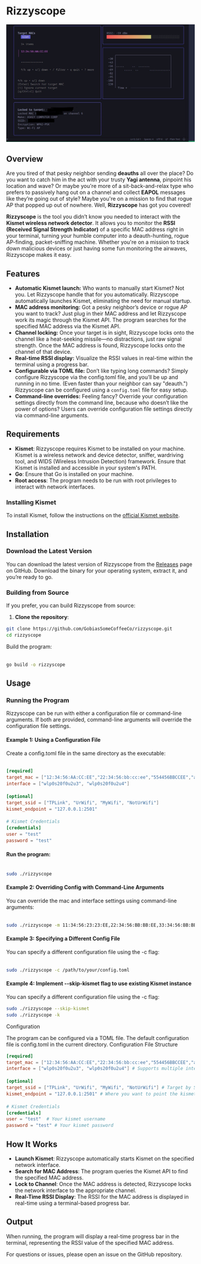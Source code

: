 # Rizzyscope

![](imgs/rizzyscope.jpg)

## Overview

Are you tired of that pesky neighbor sending **deauths** all over the place? Do you want to catch him in the act with your trusty **Yagi antenna**, pinpoint his location and wave? Or maybe you're more of a sit-back-and-relax type who prefers to passively hang out on a channel and collect **EAPOL** messages like they’re going out of style? Maybe you're on a mission to find that rogue AP that popped up out of nowhere. Well, **Rizzyscope** has got you covered!

**Rizzyscope** is the tool you didn’t know you needed to interact with the **Kismet wireless network detector**. It allows you to monitor the **RSSI (Received Signal Strength Indicator)** of a specific MAC address right in your terminal, turning your humble computer into a deauth-hunting, rogue AP-finding, packet-sniffing machine. Whether you're on a mission to track down malicious devices or just having some fun monitoring the airwaves, Rizzyscope makes it easy.

## Features

- **Automatic Kismet launch:**  Who wants to manually start Kismet? Not you. Let Rizzyscope handle that for you automatically. Rizzyscope automatically launches Kismet, eliminating the need for manual startup.
- **MAC address monitoring:** Got a pesky neighbor’s device or rogue AP you want to track? Just plug in their MAC address and let Rizzyscope work its magic through the Kismet API. The program searches for the specified MAC address via the Kismet API.
- **Channel locking:** Once your target is in sight, Rizzyscope locks onto the channel like a heat-seeking missile—no distractions, just raw signal strength. Once the MAC address is found, Rizzyscope locks onto the channel of that device.
- **Real-time RSSI display:** Visualize the RSSI values in real-time within the terminal using a progress bar.
- **Configurable via TOML file:** Don’t like typing long commands? Simply configure Rizzyscope via the config.toml file, and you’ll be up and running in no time. (Even faster than your neighbor can say "deauth.") Rizzyscope can be configured using a `config.toml` file for easy setup.
- **Command-line overrides:** Feeling fancy? Override your configuration settings directly from the command line, because who doesn’t like the power of options? Users can override configuration file settings directly via command-line arguments.

## Requirements

- **Kismet**: Rizzyscope requires Kismet to be installed on your machine. Kismet is a wireless network and device detector, sniffer, wardriving tool, and WIDS (Wireless Intrusion Detection) framework. Ensure that Kismet is installed and accessible in your system's PATH.
- **Go**: Ensure that Go is installed on your machine.
- **Root access**: The program needs to be run with root privileges to interact with network interfaces.

### Installing Kismet

To install Kismet, follow the instructions on the [official Kismet website](https://kismetwireless.net/).

## Installation

### Download the Latest Version

You can download the latest version of Rizzyscope from the [Releases](https://github.com/GobiasSomeCoffeeCo/rizzyscope/releases) page on GitHub. Download the binary for your operating system, extract it, and you’re ready to go.

### Building from Source

If you prefer, you can build Rizzyscope from source:

1. **Clone the repository**:
```bash
git clone https://github.com/GobiasSomeCoffeeCo/rizzyscope.git
cd rizzyscope
```
   
Build the program:

```bash

go build -o rizzyscope
```
## Usage
### Running the Program

Rizzyscope can be run with either a configuration file or command-line arguments. If both are provided, command-line arguments will override the configuration file settings.

#### Example 1: Using a Configuration File

Create a config.toml file in the same directory as the executable:

```toml

[required]
target_mac = ["12:34:56:AA:CC:EE","22:34:56:bb:cc:ee","554456BBCCEE","ab3423febc3d"]
interface = ["wlp0s20f0u2u3", "wlp0s20f0u2u4"]

[optional]
target_ssid = ["TPLink", "UrWifi", "MyWifi", "NotUrWifi"]
kismet_endpoint = "127.0.0.1:2501"

# Kismet Credentials
[credentials]
user = "test"
password = "test"
```
#### Run the program:

```bash

sudo ./rizzyscope
```
#### Example 2: Overriding Config with Command-Line Arguments

You can override the mac and interface settings using command-line arguments:

```bash

sudo ./rizzyscope -m 11:34:56:23:23:EE,22:34:56:BB:BB:EE,33:34:56:BB:BB:EE -i wlp0s20f0u2u3
```
#### Example 3: Specifying a Different Config File

You can specify a different configuration file using the -c flag:

```bash

sudo ./rizzyscope -c /path/to/your/config.toml
```
#### Example 4: Implement --skip-kismet flag to use existing Kismet instance

You can specify a different configuration file using the -c flag:

```bash
sudo ./rizzyscope --skip-kismet 
sudo ./rizzyscope -k

```
Configuration

The program can be configured via a TOML file. The default configuration file is config.toml in the current directory.
Configuration File Structure

```toml
[required]
target_mac = ["12:34:56:AA:CC:EE","22:34:56:bb:cc:ee","554456BBCCEE","ab3423febc3d"] # Target MACs
interface = ["wlp0s20f0u2u3", "wlp0s20f0u2u4"] # Supports multiple interfaces

[optional]
target_ssid = ["TPLink", "UrWifi", "MyWifi", "NotUrWifi"] # Target by SSID
kismet_endpoint = "127.0.0.1:2501" # Where you want to point the kismet enpoint

# Kismet Credentials
[credentials]
user = "test"  # Your kismet username
password = "test" # Your kismet password

```
## How It Works

- **Launch Kismet**: Rizzyscope automatically starts Kismet on the specified network interface.
- **Search for MAC Address**: The program queries the Kismet API to find the specified MAC address.
- **Lock to Channel**: Once the MAC address is detected, Rizzyscope locks the network interface to the appropriate channel.
- **Real-Time RSSI Display**: The RSSI for the MAC address is displayed in real-time using a terminal-based progress bar.


## Output

When running, the program will display a real-time progress bar in the terminal, representing the RSSI value of the specified MAC address.

For questions or issues, please open an issue on the GitHub repository.
